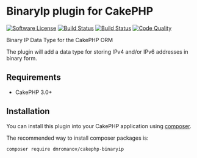 # BinaryIp plugin for CakePHP

[![Software License](https://img.shields.io/badge/license-MIT-brightgreen.svg?style=flat-square)](LICENSE.txt)
[![Build Status](https://img.shields.io/travis/dmromanov/cakephp-binaryip/master.svg?style=flat-square)](https://travis-ci.org/dmromanov/cakephp-binaryip)
[![Build Status](https://img.shields.io/coveralls/dmromanov/cakephp-binaryip/master.svg?style=flat-square)](https://coveralls.io/r/dmromanov/cakephp-binaryip)
[![Code Quality](https://img.shields.io/scrutinizer/g/dmromanov/cakephp-binaryip/master.svg?style=flat-square)](https://coveralls.io/r/dmromanov/cakephp-binaryip)

Binary IP Data Type for the CakePHP ORM

The plugin will add a data type for storing IPv4 and/or IPv6 addresses in binary form.

## Requirements

* CakePHP 3.0+

## Installation

You can install this plugin into your CakePHP application using [composer](http://getcomposer.org).

The recommended way to install composer packages is:

```
composer require dmromanov/cakephp-binaryip
```
